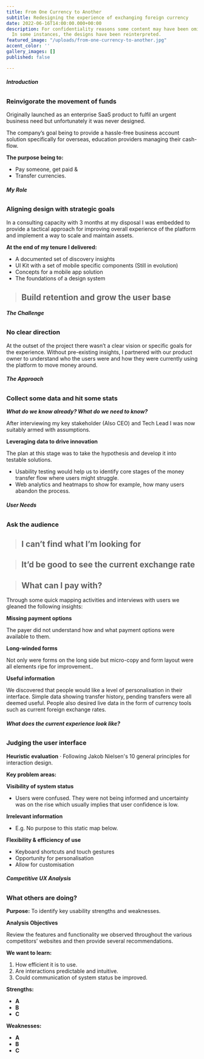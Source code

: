 ```yaml
---
title: From One Currency to Another
subtitle: Redesigning the experience of exchanging foreign currency
date: 2022-06-16T14:00:00.000+00:00
description: For confidentiality reasons some content may have been omitted or altered.
  In some instances, the designs have been reinterpreted.
featured_image: "/uploads/from-one-currency-to-another.jpg"
accent_color: ''
gallery_images: []
published: false

---
```

###### **Introduction**

### Reinvigorate the movement of funds

Originally launched as an enterprise SaaS product to fulfil an urgent business need but unfortunately it was never designed.

The company’s goal being to provide a hassle-free business account solution specifically for overseas, education providers managing their cash-flow.

**The purpose being to:**

* Pay someone, get paid &
* Transfer currencies.

###### **My Role**

### Aligning design with strategic goals

In a consulting capacity with 3 months at my disposal I was embedded to provide a tactical approach for improving overall experience of the platform and implement a way to scale and maintain assets.

**At the end of my tenure I delivered:**

* A documented set of discovery insights
* UI Kit with a set of mobile specific components (Still in evolution)
* Concepts for a mobile app solution
* The foundations of a design system

> ## Build retention and grow the user base

###### **The Challenge**

### No clear direction

At the outset of the project there wasn’t a clear vision or specific goals for the experience. Without pre-existing insights, I partnered with our product owner to understand who the users were and how they were currently using the platform to move money around.

###### **The Approach**

### Collect some data and hit some stats

**_What do we know already? What do we need to know?_**

After interviewing my key stakeholder (Also CEO) and Tech Lead I was now suitably armed with assumptions.

**Leveraging data to drive innovation**

The plan at this stage was to take the hypothesis and develop it into testable solutions.

* Usability testing would help us to identify core stages of the money transfer flow where users might struggle.
* Web analytics and heatmaps to show for example, how many users abandon the process.

###### **User Needs**

### Ask the audience

> ## I can’t find what I’m looking for

> ## It’d be good to see the current exchange rate

> ## What can I pay with?

Through some quick mapping activities and interviews with users we gleaned the following insights:

**Missing payment options**

The payer did not understand how and what payment options were available to them.

**Long-winded forms**

Not only were forms on the long side but micro-copy and form layout were all elements ripe for improvement..

**Useful information**

We discovered that people would like a level of personalisation in their interface. Simple data showing transfer history, pending transfers were all deemed useful. People also desired live data in the form of currency tools such as current foreign exchange rates.

###### **What does the current experience look like?**

### Judging the user interface

**Heuristic evaluation** · Following Jakob Nielsen's 10 general principles for interaction design.

**Key problem areas:**

**Visibility of system status**

* Users were confused. They were not being informed and uncertainty was on the rise which usually implies that user confidence is low.

**Irrelevant information**

* E.g. No purpose to this static map below.

**Flexibility & efficiency of use**

* Keyboard shortcuts and touch gestures
* Opportunity for personalisation
* Allow for customisation

###### **Competitive UX Analysis**

### What others are doing?

**Purpose:** To identify key usability strengths and weaknesses.

**Analysis Objectives**

Review the features and functionality we observed throughout the various competitors’ websites and then provide several recommendations.

**We want to learn:**

1. How efficient it is to use.
2. Are interactions predictable and intuitive.
3. Could communication of system status be improved.

**Strengths:**

* **A**
* **B**
* **C**

**Weaknesses:**

* **A**
* **B**
* **C**